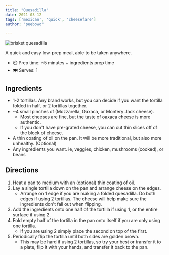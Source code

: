 ```yaml
---
title: "Quesadilla"
date: 2021-03-12
tags: ['mexican', 'quick', 'cheesefare']
author: "peebowo"

---
```


![brisket quesadilla](/pix/quesadilla.webp "Brisket and Bean Quesadilla with using Montery Jack Cheese")

A quick and easy low-prep meal, able to be taken anywhere.

- ⏲️ Prep time: ~5 minutes + ingredients prep time
- 🍽️ Serves: 1

## Ingredients

- 1-2 tortillas. Any brand works, but you can decide if you want the tortilla folded in half, or 2 tortillas together.
- ~4 small pinches of (Mozzarella, Oaxaca, or Montery Jack cheese).
    - Most cheeses are fine, but the taste of oaxaca cheese is more authentic.
    - If you don't have pre-grated cheese, you can cut thin slices off of the block of cheese.
- A thin coating of oil on the pan. It will be more traditional, but also more unhealthy. (Optional)
- Any ingredients you want. ie, veggies, chicken, mushrooms (cooked), or beans

## Directions

1. Heat a pan to medium with an (optional) thin coating of oil.
2. Lay a single tortilla down on the pan and arrange cheese on the edges.
    - Arrange on 1 edge if you are making a folded quesadilla. Do both edges if using 2 tortillas. The cheese will help
      make sure the ingredients don't fall out when flipping.
3. Add the ingredients onto one half of the tortilla if using 1, or the entire surface if using 2.
4. Fold empty half of the tortilla in the pan onto itself if you are only using one tortilla.
    - If you are using 2 simply place the second on top of the first.
5. Periodically flip the tortilla until both sides are golden brown.
    - This may be hard if using 2 tortillas, so try your best or transfer it to a plate, flip it with your hands, and
      transfer it back to the pan.
